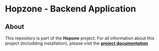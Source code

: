 # Hopzone - Backend Application

## About
This repository is part of the **Hopone** project. For all information about this project (includding installation), please visit the **[project documentation](https://github.com/hop-zone/hopzone_docs)**